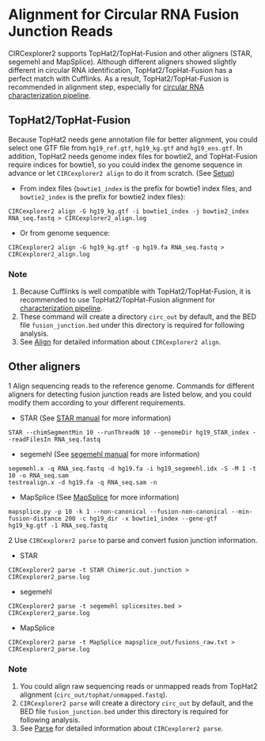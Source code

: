 # Alignment for Circular RNA Fusion Junction Reads

CIRCexplorer2 supports TopHat2/TopHat-Fusion and other aligners (STAR, segemehl and MapSplice). Although different aligners showed slightly different in circular RNA identification, TopHat2/TopHat-Fusion has a perfect match with Cufflinks. As a result, TopHat2/TopHat-Fusion is recommended in alignment step, especially for [circular RNA characterization pipeline](../tutorial/pipeline.md).


## TopHat2/TopHat-Fusion

Because TopHat2 needs gene annotation file for better alignment, you could select one GTF file from `hg19_ref.gtf`, `hg19_kg.gtf` and `hg19_ens.gtf`. In addition, TopHat2 needs genome index files for bowtie2, and TopHat-Fusion require indices for bowtie1, so you could index the genome sequence in advance or let `CIRCexplorer2 align` to do it from scratch. (See [Setup](../tutorial/setup.md))

* From index files (`bowtie1_index` is the prefix for bowtie1 index files, and `bowtie2_index` is the prefix for bowtie2 index files):
```
CIRCexplorer2 align -G hg19_kg.gtf -i bowtie1_index -j bowtie2_index RNA_seq.fastq > CIRCexplorer2_align.log
```

* Or from genome sequence:
```
CIRCexplorer2 align -G hg19_kg.gtf -g hg19.fa RNA_seq.fastq > CIRCexplorer2_align.log
```

### Note

1. Because Cufflinks is well compatible with TopHat2/TopHat-Fusion, it is recommended to use TopHat2/TopHat-Fusion alignment for [characterization pipeline](../tutorial/pipeline.md).
1. These command will create a directory `circ_out` by default, and the BED file `fusion_junction.bed` under this directory is required for following analysis.
2. See [Align](../modules/align.md) for detailed information about `CIRCexplorer2 align`.

## Other aligners

1 Align sequencing reads to the reference genome. Commands for different aligners for detecting fusion junction reads are listed below, and you could modify them according to your different requirements.

* STAR (See [STAR manual](https://github.com/alexdobin/STAR/blob/master/doc/STARmanual.pdf) for more information)
```
STAR --chimSegmentMin 10 --runThreadN 10 --genomeDir hg19_STAR_index --readFilesIn RNA_seq.fastq
```

* segemehl (See [segemehl manual](http://www.bioinf.uni-leipzig.de/Software/segemehl/segemehl_manual_0_1_7.pdf) for more information)
```
segemehl.x -q RNA_seq.fastq -d hg19.fa -i hg19_segemehl.idx -S -M 1 -t 10 -o RNA_seq.sam
testrealign.x -d hg19.fa -q RNA_seq.sam -n
```

* MapSplice (See [MapSplice](http://www.netlab.uky.edu/p/bioinfo/MapSplice2UserGuide) for more information)
```
mapsplice.py -p 10 -k 1 --non-canonical --fusion-non-canonical --min-fusion-distance 200 -c hg19_dir -x bowtie1_index --gene-gtf hg19_kg.gtf -1 RNA_seq.fastq
```

2 Use `CIRCexplorer2 parse` to parse and convert fusion junction information.

* STAR
```
CIRCexplorer2 parse -t STAR Chimeric.out.junction > CIRCexplorer2_parse.log
```

* segemehl
```
CIRCexplorer2 parse -t segemehl splicesites.bed > CIRCexplorer2_parse.log
```

* MapSplice
```
CIRCexplorer2 parse -t MapSplice mapsplice_out/fusions_raw.txt > CIRCexplorer2_parse.log
```

### Note

1. You could align raw sequencing reads or unmapped reads from TopHat2 alignment (`circ_out/tophat/unmapped.fastq`).
2. `CIRCexplorer2 parse` will create a directory `circ_out` by default, and the BED file `fusion_junction.bed` under this directory is required for following analysis.
3. See [Parse](../modules/parse.md) for detailed information about `CIRCexplorer2 parse`.
